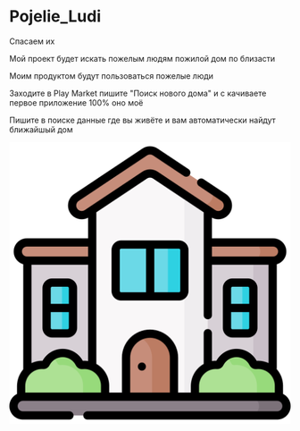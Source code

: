 # Pojelie_Ludi

Спасаем их

Мой проект будет искать пожелым людям пожилой дом по близасти

Моим продуктом будут пользоваться пожелые люди

Заходите в Play Market пишите "Поиск нового дома" и с качиваете первое приложение 100% оно моё

Пишите в поиске данные где вы живёте и вам автоматически найдут ближайшый дом

![Логатип](image.png 'Логатип Дома')

